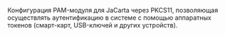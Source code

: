 Конфигурация PAM-модуля для JaCarta через PKCS11, позволяющая осуществлять
аутентификацию в системе с помощью аппаратных токенов (смарт-карт, USB-ключей и
других устройств).
